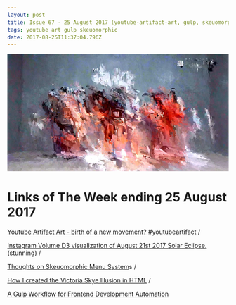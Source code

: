 ```yaml
---
layout: post
title: Issue 67 - 25 August 2017 (youtube-artifact-art, gulp, skeuomorphic)
tags: youtube art gulp skeuomorphic
date: 2017-08-25T11:37:04.796Z
---
```

![Youtube Artifact Art](/assets/uploads/issue-67.jpg "Youtube Artifact Art")

# Links of The Week ending 25 August 2017

<a href="https://twitter.com/youtubeartifact"  target="_blank">Youtube Artifact Art - birth of a new movement?</a> #youtubeartifact / 

<a href="http://i.imgur.com/0EDPfvQ.gifv"  target="_blank">Instagram Volume D3 visualization of August 21st 2017 Solar Eclipse.</a> (stunning) /

<a href="https://medium.com/@charliedeets/thoughts-on-skeuomorphic-menu-systems-9f02b1dd173f"  target="_blank">Thoughts on Skeuomorphic Menu System</a>s / 

<a href="https://medium.com/@amitzur/how-i-created-the-victoria-skye-illusion-in-html-90de1e207620" target="_blank">How I created the Victoria Skye Illusion in HTML</a> / 

<a href="https://nystudio107.com/blog/a-gulp-workflow-for-frontend-development-automation" target="_blank">A Gulp Workflow for Frontend Development Automation</a>